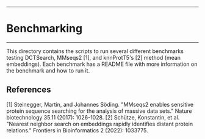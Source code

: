 **************************************************************************************************************
# Benchmarking
**************************************************************************************************************

This directory contains the scripts to run several different benchmarks testing DCTSearch, MMseqs2 [1], and knnProtT5's [2] method (mean embeddings). Each benchmark has a README file with more information on the benchmark and how to run it.

## References

[1] Steinegger, Martin, and Johannes Söding. "MMseqs2 enables sensitive protein sequence searching for the analysis of massive data sets." Nature biotechnology 35.11 (2017): 1026-1028.
[2] Schütze, Konstantin, et al. "Nearest neighbor search on embeddings rapidly identifies distant protein relations." Frontiers in Bioinformatics 2 (2022): 1033775.